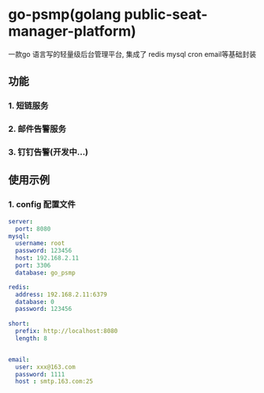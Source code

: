 # go-psmp(golang public-seat-manager-platform)

一款go 语言写的轻量级后台管理平台, 集成了 redis mysql cron email等基础封装
## 功能

### 1. 短链服务
### 2. 邮件告警服务
### 3. 钉钉告警(开发中...)

## 使用示例

### 1. config 配置文件
~~~yml
server:
  port: 8080
mysql:
  username: root
  password: 123456
  host: 192.168.2.11
  port: 3306
  database: go_psmp

redis:
  address: 192.168.2.11:6379
  database: 0
  password: 123456
  
short:
  prefix: http://localhost:8080
  length: 8


email:
  user: xxx@163.com
  password: 1111
  host : smtp.163.com:25
~~~

